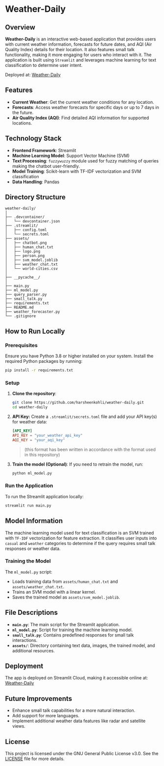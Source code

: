 # Weather-Daily
## Overview
**Weather-Daily** is an interactive web-based application that provides users with current weather information, forecasts for future dates, and AQI (Air Quality Index) details for their location. It also features small talk functionality, making it more engaging for users who interact with it. The application is built using `Streamlit` and leverages machine learning for text classification to determine user intent.

Deployed at: [Weather-Daily](https://weather-daily.streamlit.app/)

## Features
- **Current Weather**: Get the current weather conditions for any location.
- **Forecasts**: Access weather forecasts for specific days or up to 7 days in the future.
- **Air Quality Index (AQI)**: Find detailed AQI information for supported locations.

## Technology Stack
- **Frontend Framework**: Streamlit
- **Machine Learning Model**: Support Vector Machine (SVM)
- **Text Processing**: `fuzzywuzzy` module used for fuzzy matching of queries making the chatbot user-friendly.
- **Model Training**: Scikit-learn with TF-IDF vectorization and SVM classification
- **Data Handling**: Pandas

## Directory Structure
```
weather-daily/
│
├── .devcontainer/
│   └── devcontainer.json
├── .streamlit/
│   ├── config.toml
│   └── secrets.toml
├── assets/
│   ├── chatbot.png
│   ├── human_chat.txt
│   ├── logo.png
│   ├── person.png
│   ├── svm_model.joblib
│   ├── weather_chat.txt
│   └── world-cities.csv
│
├── __pycache__/
│
├── main.py
├── ml_model.py
├── query_parser.py
├── small_talk.py
├── requirements.txt
├── README.md
├── weather_forecaster.py
└── .gitignore
```

## How to Run Locally
### Prerequisites
Ensure you have Python 3.8 or higher installed on your system. Install the required Python packages by running:
```bash
pip install -r requirements.txt
```

### Setup
1. **Clone the repository**:
    ```bash
    git clone https://github.com/harsheenkohli/weather-daily.git
    cd weather-daily
    ```
2. **API Key:** Create a `.streamlit/secrets.toml` file and add your API key(s) for weather data:
    ```toml
    [API_KEY]
    API_KEY = "your_weather_api_key"
    AQI_KEY = "your_aqi_key"
    ```
    > (this format has been written in accordance with the format used in this repository)
3. **Train the model (Optional)**: If you need to retrain the model, run:
    ```bash
    python ml_model.py
    ```

### Run the Application
To run the Streamlit application locally:
```bash
streamlit run main.py
```

## Model Information
The machine learning model used for text classification is an SVM trained with `TF-IDF` vectorization for feature extraction. It classifies user inputs into `casual` and `weather` categories to determine if the query requires small talk responses or weather data.

### Training the Model
The `ml_model.py` script:
- Loads training data from `assets/human_chat.txt` and `assets/weather_chat.txt`.
- Trains an SVM model with a linear kernel.
- Saves the trained model as `assets/svm_model.joblib`.

## File Descriptions
- **`main.py`**: The main script for the Streamlit application.
- **`ml_model.py`**: Script for training the machine learning model.
- **`small_talk.py`**: Contains predefined responses for small talk interactions.
- **`assets/`**: Directory containing text data, images, the trained model, and additional resources.

## Deployment
The app is deployed on Streamlit Cloud, making it accessible online at: [Weather-Daily](https://weather-daily.streamlit.app/)

## Future Improvements
- Enhance small talk capabilities for a more natural interaction.
- Add support for more languages.
- Implement additional weather data features like radar and satellite views.

## License
This project is licensed under the GNU General Public License v3.0. See the [LICENSE](LICENSE) file for more details.
